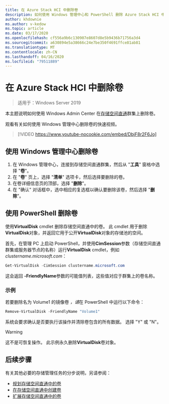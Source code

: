 ```yaml
---
title: 在 Azure Stack HCI 中删除卷
description: 如何使用 Windows 管理中心和 PowerShell 删除 Azure Stack HCI 中的卷。
author: khdownie
ms.author: v-kedow
ms.topic: article
ms.date: 03/17/2020
ms.openlocfilehash: cf556a9b6c130907e8607d8e5b9436b71756a3d4
ms.sourcegitcommit: a630894e5a38666c24e7be350f4691ffce81ab81
ms.translationtype: MT
ms.contentlocale: zh-CN
ms.lasthandoff: 04/16/2020
ms.locfileid: "79511889"
---
```

# <a name="deleting-volumes-in-azure-stack-hci"></a>在 Azure Stack HCI 中删除卷

> 适用于：Windows Server 2019

本主题说明如何使用 Windows Admin Center 在[存储空间直通](/windows-server/storage/storage-spaces/storage-spaces-direct-overview)群集上删除卷。

观看有关如何使用 Windows 管理中心删除卷的快速视频。

> [!VIDEO https://www.youtube-nocookie.com/embed/DbjF8r2F6Jo]

## <a name="use-windows-admin-center-to-delete-a-volume"></a>使用 Windows 管理中心删除卷

1. 在 Windows 管理中心，连接到存储空间直通群集，然后从 "**工具**" 窗格中选择 "**卷**"。
2. 在 "**卷**" 页上，选择 "**清单**" 选项卡，然后选择要删除的卷。
3. 在卷详细信息页的顶部，选择 "**删除**"。
4. 在 "确认" 对话框中，选中相应的复选框以确认要删除该卷，然后选择 "**删除**"。

## <a name="delete-volumes-using-powershell"></a>使用 PowerShell 删除卷

使用**VirtualDisk** cmdlet 删除存储空间直通中的卷。 此 cmdlet 用于删除**VirtualDisk**对象，并返回它用于公开**VirtualDisk**对象的存储池的空间。

首先，在管理 PC 上启动 PowerShell，并使用**CimSession**参数（存储空间直通群集或服务器节点的名称）运行**VirtualDisk** cmdlet，例如*clustername.microsoft.com*： 

```PowerShell
Get-VirtualDisk -CimSession clustername.microsoft.com
```

这会返回 **-FriendlyName**参数的可能值列表，这些值对应于群集上的卷名称。

### <a name="example"></a>示例

若要删除名为 Volume1 的镜像卷 *，请*在 PowerShell 中运行以下命令：

```PowerShell
Remove-VirtualDisk -FriendlyName "Volume1"
```

系统会要求确认是否要执行该操作并清除卷包含的所有数据。 选择 "Y" 或 "N"。

   > [!WARNING]
   > 这不是可恢复操作。 此示例永久删除**VirtualDisk**卷对象。

## <a name="next-steps"></a>后续步骤

有关其他必要的存储管理任务的分步说明，另请参阅：

- [规划存储空间直通中的卷](../concepts/plan-volumes.md)
- [在存储空间直通中创建卷](create-volumes.md)
- [扩展存储空间直通中的卷](extend-volumes.md)